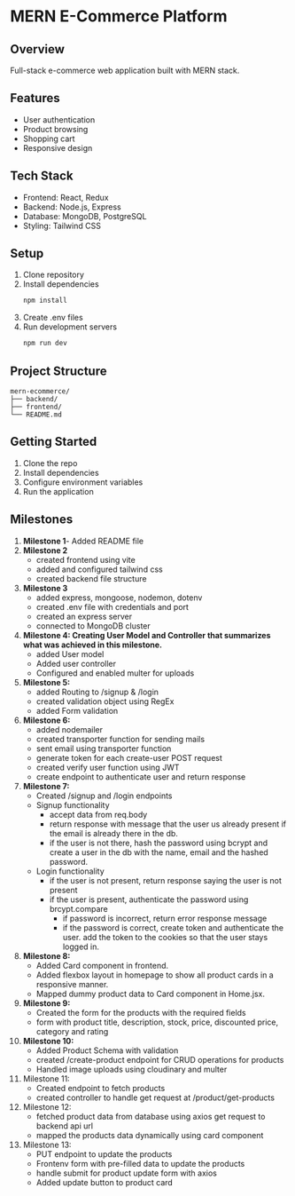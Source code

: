 # MERN E-Commerce Platform

## Overview

Full-stack e-commerce web application built with MERN stack.

## Features

- User authentication
- Product browsing
- Shopping cart
- Responsive design

## Tech Stack

- Frontend: React, Redux
- Backend: Node.js, Express
- Database: MongoDB, PostgreSQL
- Styling: Tailwind CSS

## Setup

1. Clone repository
2. Install dependencies
   ```bash
   npm install
   ```
3. Create .env files
4. Run development servers
   ```bash
   npm run dev
   ```

## Project Structure

```
mern-ecommerce/
├── backend/
├── frontend/
└── README.md
```

## Getting Started

1. Clone the repo
2. Install dependencies
3. Configure environment variables
4. Run the application

## Milestones

1. **Milestone 1**- Added README file
2. **Milestone 2**
   - created frontend using vite
   - added and configured tailwind css
   - created backend file structure
3. **Milestone 3**
   - added express, mongoose, nodemon, dotenv
   - created .env file with credentials and port
   - created an express server
   - connected to MongoDB cluster
4. **Milestone 4: Creating User Model and Controller that summarizes what was achieved in this milestone.**
   - added User model
   - Added user controller
   - Configured and enabled multer for uploads
5. **Milestone 5:**
   - added Routing to /signup & /login
   - created validation object using RegEx
   - added Form validation
6. **Milestone 6:**
   - added nodemailer
   - created transporter function for sending mails
   - sent email using transporter function
   - generate token for each create-user POST request
   - created verify user function using JWT
   - create endpoint to authenticate user and return response
7. **Milestone 7:**
   - Created /signup and /login endpoints
   - Signup functionality
     - accept data from req.body
     - return response with message that the user us already present if the email is already there in the db.
     - if the user is not there, hash the password using bcrypt and create a user in the db with the name, email and the hashed password.
   - Login functionality
     - if the user is not present, return response saying the user is not present
     - if the user is present, authenticate the password using brcypt.compare
       - if password is incorrect, return error response message
       - if the password is correct, create token and authenticate the user. add the token to the cookies so that the user stays logged in.
8. **Milestone 8:**
   - Added Card component in frontend.
   - Added flexbox layout in homepage to show all product cards in a responsive manner.
   - Mapped dummy product data to Card component in Home.jsx.
9. **Milestone 9:**
   - Created the form for the products with the required fields
   - form with product title, description, stock, price, discounted price, category and rating
10. **Milestone 10:**
    - Added Product Schema with validation
    - created /create-product endpoint for CRUD operations for products
    - Handled image uploads using cloudinary and multer
11. Milestone 11:
    - Created endpoint to fetch products
    - created controller to handle get request at /product/get-products
12. Milestone 12:
    - fetched product data from database using axios get request to backend api url
    - mapped the products data dynamically using card component
13. Milestone 13:
    - PUT endpoint to update the products
    - Frontenv form with pre-filled data to update the products
    - handle submit for product update form with axios
    - Added update button to product card
